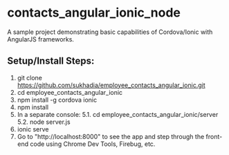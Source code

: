 # contacts_angular_ionic_node
A sample project demonstrating basic capabilities of Cordova/Ionic with AngularJS frameworks.

Setup/Install Steps:
--------------------
1. git clone https://github.com/sukhadia/employee_contacts_angular_ionic.git
2. cd employee_contacts_angular_ionic
3. npm install -g cordova ionic
4. npm install
5. In a separate console:
5.1. cd employee_contacts_angular_ionic/server
5.2. node server.js
6. ionic serve
7. Go to "http://localhost:8000" to see the app and step through the front-end code using Chrome Dev Tools, Firebug, etc.


